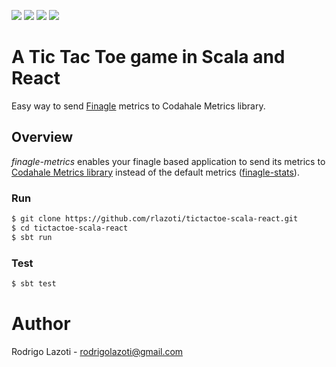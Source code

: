 [![][travis img]][travis]
[![][coverage img]][coverage]
[![][quality img]][quality]
[![][license img]][license]

[travis]:https://travis-ci.org/rlazoti/finagle-metrics
[travis img]:https://travis-ci.org/rlazoti/finagle-metrics.svg?branch=master

[coverage]:https://coveralls.io/github/rlazoti/finagle-metrics?branch=master
[coverage img]:https://coveralls.io/repos/github/rlazoti/finagle-metrics/badge.svg?branch=master

[quality]:https://www.codacy.com/app/rodrigolazoti/finagle-metrics
[quality img]:https://api.codacy.com/project/badge/Grade/812e2e73d83b4944aee308a58eb84ded

[license]:LICENSE
[license img]:https://img.shields.io/dub/l/vibe-d.svg


A Tic Tac Toe game in Scala and React
========================================

Easy way to send [Finagle](https://github.com/twitter/finagle) metrics to Codahale Metrics library.

## Overview

*finagle-metrics* enables your finagle based application to send its metrics to [Codahale Metrics library](https://github.com/dropwizard/metrics) instead of the default metrics ([finagle-stats](https://github.com/twitter/finagle/tree/master/finagle-stats)).

### Run

```sh
$ git clone https://github.com/rlazoti/tictactoe-scala-react.git
$ cd tictactoe-scala-react
$ sbt run
```

### Test

```sh
$ sbt test
```

Author
======

Rodrigo Lazoti - rodrigolazoti@gmail.com
